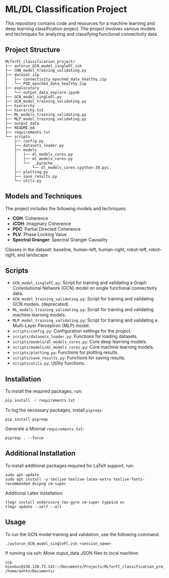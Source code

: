 # ML/DL Classification Project

This repository contains code and resources for a machine learning and deep learning classification project. The project involves various models and techniques for analyzing and classifying functional connectivity data.

## Project Structure
```
MLforFC_classification_project/
├── autorun_GCN_model_singleFC.zsh
├── CNN_model_training_validating.py
├── dataset_zip
│   ├── connectivity_epoched_data_healthy.zip
│   └── PSD_epoched_data_healthy.zip
├── exploratory
│   └── output_data_explore.ipynb
├── GCN_model_singleFC.py
├── GCN_model_training_validating.py
├── hierarchy
├── hierarchy.txt
├── ML_models_training_validating.py
├── MLP_model_training_validating.py
├── output_data
├── README.md
├── requirements.txt
└── scripts
    ├── config.py
    ├── datasets_loader.py
    ├── models
    │   ├── dl_models_cores.py
    │   ├── ml_models_cores.py
    │   └── __pycache__
    │       └── dl_models_cores.cpython-38.pyc
    ├── plotting.py
    ├── save_results.py
    └── utils.py
```

## Models and Techniques

The project includes the following models and techniques:

- **COH**: Coherence
- **iCOH**: Imaginary Coherence
- **PDC**: Partial Directed Coherence
- **PLV**: Phase Locking Value
- **Spectral Granger**: Spectral Granger Causality

Classes in the dataset: baseline, human-left, human-right, robot-left, robot-right, and landscape

## Scripts

- `GCN_model_singleFC.py`: Script for training and validating a Graph Convolutional Network (GCN) model on single functional connectivity data.
- `GCN_model_training_validating.py`: Script for training and validating GCN models. (deprecated)
- `ML_models_training_validating.py`: Script for training and validating machine learning models.
- `MLP_model_training_validating.py`: Script for training and validating a Multi-Layer Perceptron (MLP) model.
- `scripts/config.py`: Configuration settings for the project.
- `scripts/datasets_loader.py`: Functions for loading datasets.
- `scripts/models/dl_models_cores.py`: Core deep learning models.
- `scripts/models/ml_models_cores.py`: Core machine learning models.
- `scripts/plotting.py`: Functions for plotting results.
- `scripts/save_results.py`: Functions for saving results.
- `scripts/utils.py`: Utility functions.

## Installation

To install the required packages, run:

```sh
pip install -r requirements.txt
``` 

To log the necessary packages, install `pipreqs`:
```
pip install pipreqs
```
Generate a Minimal `requirements.txt`:
``` 
pipreqs . --force
```

## Additional Installation

To install additional packages required for LaTeX support, run:

```
sudo apt update
sudo apt install -y texlive texlive-latex-extra texlive-fonts-recommended dvipng cm-super
```

Additional Latex installation:
```
tlmgr install underscore tex-gyre cm-super type1cm ec
tlmgr update --self --all
``` 

## Usage

To run the GCN model training and validation, use the following command:
```
./autorun_GCN_model_singleFC.zsh <session_name>
```

If running via ssh: Move ouput_data JSON files to local machine:
```
scp hienbui@158.130.72.141:~/Documents/Projects/MLforFC_classification_project/classification_action_types/output_data/* /home/anhtn/Documents/
```